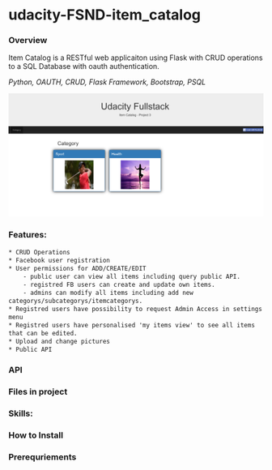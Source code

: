 # udacity-FSND-item_catalog

### Overview

Item Catalog is a RESTful web applicaiton using Flask with CRUD operations to a SQL Database with oauth authentication.

*Python, OAUTH, CRUD, Flask Framework, Bootstrap, PSQL*

![Image of app](https://github.com/dsenze/udacity-FSND-item_catalog/blob/master/static/images/blob/startpage.PNG)

### Features:
	* CRUD Operations
	* Facebook user registration 
	* User permissions for ADD/CREATE/EDIT
		- public user can view all items including query public API.
		- registred FB users can create and update own items.
		- admins can modify all items including add new categorys/subcategorys/itemcategorys.
	* Registred users have possibility to request Admin Access in settings menu
	* Registred users have personalised 'my items view' to see all items that can be edited.
	* Upload and change pictures
	* Public API

### API

### Files in project

### Skills: 



### How to Install

### Prerequriements

